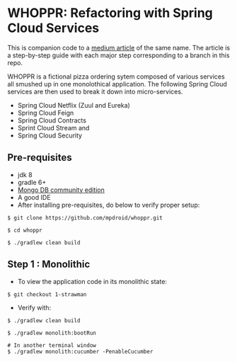 # WHOPPR: Refactoring with Spring Cloud Services
This is companion code to a [medium article](https://medium.com/p/1ac7a0803db7/edit) of the same name.
The article is a step-by-step guide with each major step corresponding to a branch in this repo.

WHOPPR is a fictional pizza ordering sytem composed of various services all smushed up in one monolothical application.
The following Spring Cloud services are then used to break it down into micro-services.
- Spring Cloud Netflix (Zuul and Eureka)
- Spring Cloud Feign
- Spring Cloud Contracts
- Sprint Cloud Stream and
- Spring Cloud Security


## Pre-requisites
- jdk 8
- gradle 6+
- [Mongo DB community edition](https://docs.mongodb.com/manual/administration/install-community/)
- A good IDE
- After installing pre-requisites, do below to verify proper setup:
```
$ git clone https://github.com/mpdroid/whoppr.git

$ cd whoppr

$ ./gradlew clean build
```

## Step 1 : Monolithic

- To view the application code in its monolithic state:
```
$ git checkout 1-strawman
```
- Verify with:
```
$ ./gradlew clean build

$ ./gradlew monolith:bootRun

# In another terminal window
$ ./gradlew monolith:cucumber -PenableCucumber 
```



